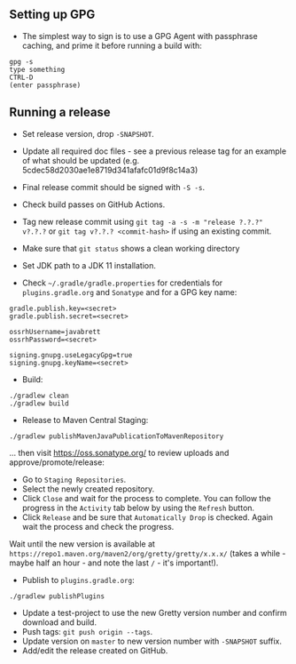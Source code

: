 ## Setting up GPG

- The simplest way to sign is to use a GPG Agent with passphrase caching, and prime it before running a build with:

```
gpg -s
type something
CTRL-D
(enter passphrase)
```

## Running a release

- Set release version, drop `-SNAPSHOT`.
- Update all required doc files - see a previous release tag for an example of what should be updated (e.g. 5cdec58d2030ae1e8719d341afafc01d9f8c14a3)
- Final release commit should be signed with `-S -s`.
- Check build passes on GitHub Actions.
- Tag new release commit using `git tag -a -s -m "release ?.?.?" v?.?.?` or `git tag v?.?.? <commit-hash>` if using an existing commit.
- Make sure that `git status` shows a clean working directory
- Set JDK path to a JDK 11 installation.

- Check `~/.gradle/gradle.properties` for credentials for `plugins.gradle.org` and `Sonatype` and for a GPG key name:

```
gradle.publish.key=<secret>
gradle.publish.secret=<secret>

ossrhUsername=javabrett
ossrhPassword=<secret>

signing.gnupg.useLegacyGpg=true
signing.gnupg.keyName=<secret>
```

- Build:

```
./gradlew clean
./gradlew build
```

- Release to Maven Central Staging:

```
./gradlew publishMavenJavaPublicationToMavenRepository
```

... then visit https://oss.sonatype.org/ to review uploads and approve/promote/release:

- Go to `Staging Repositories`.
- Select the newly created repository.
- Click `Close` and wait for the process to complete. You can follow the progress in the `Activity` tab below by using the `Refresh` button.
- Click `Release` and be sure that `Automatically Drop` is checked. Again wait the process and check the progress.

Wait until the new version is available at `https://repo1.maven.org/maven2/org/gretty/gretty/x.x.x/` (takes a while - maybe half an hour - and note the last `/` - it's important!).

- Publish to `plugins.gradle.org`:

```
./gradlew publishPlugins
```

- Update a test-project to use the new Gretty version number and confirm download and build.
- Push tags: `git push origin --tags`.
- Update version on `master` to new version number with `-SNAPSHOT` suffix.
- Add/edit the release created on GitHub.
